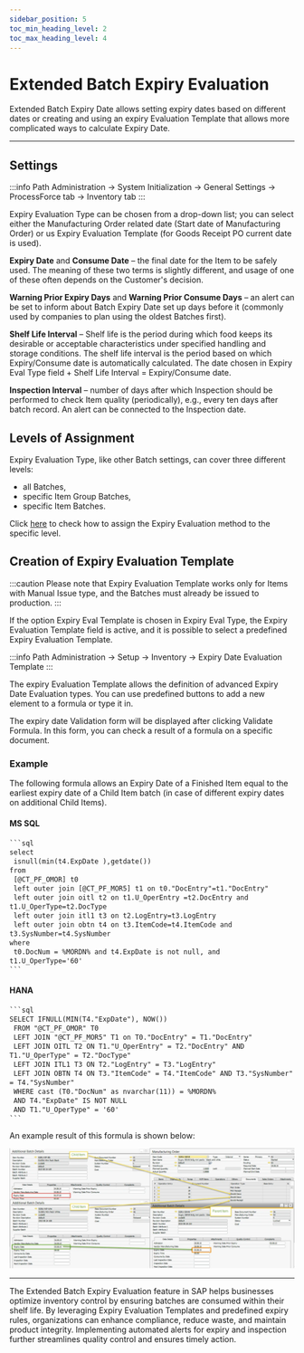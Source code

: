 ```yaml
---
sidebar_position: 5
toc_min_heading_level: 2
toc_max_heading_level: 4
---
```


# Extended Batch Expiry Evaluation

Extended Batch Expiry Date allows setting expiry dates based on different dates or creating and using an expiry Evaluation Template that allows more complicated ways to calculate Expiry Date.

---

## Settings

:::info Path
    Administration → System Initialization → General Settings → ProcessForce tab → Inventory tab
:::

Expiry Evaluation Type can be chosen from a drop-down list; you can select either the Manufacturing Order related date (Start date of Manufacturing Order) or us Expiry Evaluation Template (for Goods Receipt PO current date is used).

**Expiry Date** and **Consume Date** – the final date for the Item to be safely used. The meaning of these two terms is slightly different, and usage of one of these often depends on the Customer's decision.

**Warning Prior Expiry Days** and **Warning Prior Consume Days** – an alert can be set to inform about Batch Expiry Date set up days before it (commonly used by companies to plan using the oldest Batches first).

**Shelf Life Interval** – Shelf life is the period during which food keeps its desirable or acceptable characteristics under specified handling and storage conditions. The shelf life interval is the period based on which Expiry/Consume date is automatically calculated. The date chosen in Expiry Eval Type field + Shelf Life Interval = Expiry/Consume date.

**Inspection Interval** – number of days after which Inspection should be performed to check Item quality (periodically), e.g., every ten days after batch record. An alert can be connected to the Inspection date.

## Levels of Assignment

Expiry Evaluation Type, like other Batch settings, can cover three different levels:

- all Batches,
- specific Item Group Batches,
- specific Item Batches.

Click [here](./batch-control-general-settings.md) to check how to assign the Expiry Evaluation method to the specific level.

## Creation of Expiry Evaluation Template

:::caution
    Please note that Expiry Evaluation Template works only for Items with Manual Issue type, and the Batches must already be issued to production.
:::

If the option Expiry Eval Template is chosen in Expiry Eval Type, the Expiry Evaluation Template field is active, and it is possible to select a predefined Expiry Evaluation Template.

:::info Path
    Administration → Setup → Inventory → Expiry Date Evaluation Template
:::

The expiry Evaluation Template allows the definition of advanced Expiry Date Evaluation types. You can use predefined buttons to add a new element to a formula or type it in.

The expiry date Validation form will be displayed after clicking Validate Formula. In this form, you can check a result of a formula on a specific document.

### Example

The following formula allows an Expiry Date of a Finished Item equal to the earliest expiry date of a Child Item batch (in case of different expiry dates on additional Child Items).

#### MS SQL

    ```sql
    select
     isnull(min(t4.ExpDate ),getdate())
    from
     [@CT_PF_OMOR] t0
     left outer join [@CT_PF_MOR5] t1 on t0."DocEntry"=t1."DocEntry"
     left outer join oitl t2 on t1.U_OperEntry =t2.DocEntry and t1.U_OperType=t2.DocType
     left outer join itl1 t3 on t2.LogEntry=t3.LogEntry
     left outer join obtn t4 on t3.ItemCode=t4.ItemCode and t3.SysNumber=t4.SysNumber
    where
     t0.DocNum = %MORDN% and t4.ExpDate is not null, and t1.U_OperType='60'
    ```

#### HANA

    ```sql
    SELECT IFNULL(MIN(T4."ExpDate"), NOW())
     FROM "@CT_PF_OMOR" T0
     LEFT JOIN "@CT_PF_MOR5" T1 on T0."DocEntry" = T1."DocEntry"
     LEFT JOIN OITL T2 ON T1."U_OperEntry" = T2."DocEntry" AND T1."U_OperType" = T2."DocType"
     LEFT JOIN ITL1 T3 ON T2."LogEntry" = T3."LogEntry"
     LEFT JOIN OBTN T4 ON T3."ItemCode" = T4."ItemCode" AND T3."SysNumber" = T4."SysNumber"
     WHERE cast (T0."DocNum" as nvarchar(11)) = %MORDN%
     AND T4."ExpDate" IS NOT NULL
     AND T1."U_OperType" = '60'
    ```

An example result of this formula is shown below:

![Item Child Expiry Date](./media/extended-batch-expiry-evaluation/item-child-expiry-date.webp)

---
The Extended Batch Expiry Evaluation feature in SAP helps businesses optimize inventory control by ensuring batches are consumed within their shelf life. By leveraging Expiry Evaluation Templates and predefined expiry rules, organizations can enhance compliance, reduce waste, and maintain product integrity. Implementing automated alerts for expiry and inspection further streamlines quality control and ensures timely action.
